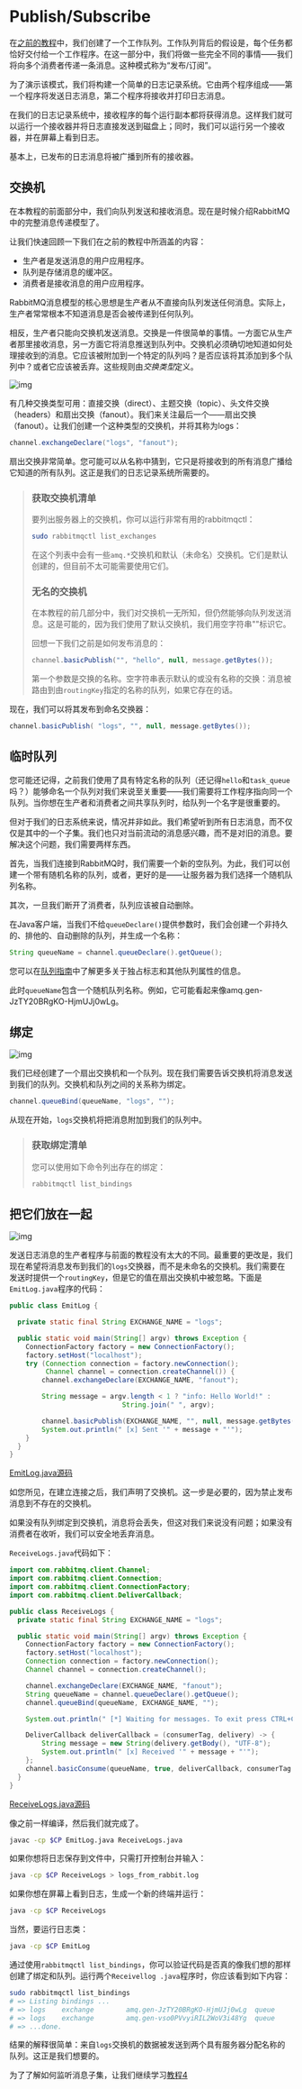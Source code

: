 # Publish/Subscribe

在[之前的教程](https://www.rabbitmq.com/tutorials/tutorial-two-java.html)中，我们创建了一个工作队列。工作队列背后的假设是，每个任务都恰好交付给一个工作程序。在这一部分中，我们将做一些完全不同的事情——我们将向多个消费者传递一条消息。这种模式称为“发布/订阅”。

为了演示该模式，我们将构建一个简单的日志记录系统。它由两个程序组成——第一个程序将发送日志消息，第二个程序将接收并打印日志消息。

在我们的日志记录系统中，接收程序的每个运行副本都将获得消息。这样我们就可以运行一个接收器并将日志直接发送到磁盘上；同时，我们可以运行另一个接收器，并在屏幕上看到日志。

基本上，已发布的日志消息将被广播到所有的接收器。

## 交换机

在本教程的前面部分中，我们向队列发送和接收消息。现在是时候介绍RabbitMQ中的完整消息传递模型了。

让我们快速回顾一下我们在之前的教程中所涵盖的内容：

- 生产者是发送消息的用户应用程序。
- 队列是存储消息的缓冲区。
- 消费者是接收消息的用户应用程序。

RabbitMQ消息模型的核心思想是生产者从不直接向队列发送任何消息。实际上，生产者常常根本不知道消息是否会被传递到任何队列。

相反，生产者只能向交换机发送消息。交换是一件很简单的事情。一方面它从生产者那里接收消息，另一方面它将消息推送到队列中。交换机必须确切地知道如何处理接收到的消息。它应该被附加到一个特定的队列吗？是否应该将其添加到多个队列中？或者它应该被丢弃。这些规则由*交换类型*定义。

![img](https://www.rabbitmq.com/img/tutorials/exchanges.png)

有几种交换类型可用：直接交换（direct）、主题交换（topic）、头文件交换（headers）和扇出交换（fanout）。我们来关注最后一个——扇出交换（fanout）。让我们创建一个这种类型的交换机，并将其称为logs：

```java
channel.exchangeDeclare("logs", "fanout");
```

扇出交换非常简单。您可能可以从名称中猜到，它只是将接收到的所有消息广播给它知道的所有队列。这正是我们的日志记录系统所需要的。

> ### 获取交换机清单
>
> 要列出服务器上的交换机，你可以运行非常有用的rabbitmqctl：
>
> ```bash
> sudo rabbitmqctl list_exchanges
> ```
>
> 在这个列表中会有一些`amq.*`交换机和默认（未命名）交换机。它们是默认创建的，但目前不太可能需要使用它们。
>
> ### 无名的交换机
>
> 在本教程的前几部分中，我们对交换机一无所知，但仍然能够向队列发送消息。这是可能的，因为我们使用了默认交换机，我们用空字符串""标识它。
>
> 回想一下我们之前是如何发布消息的：
>
> ```java
> channel.basicPublish("", "hello", null, message.getBytes());
> ```
>
> 第一个参数是交换的名称。空字符串表示默认的或没有名称的交换：消息被路由到由`routingKey`指定的名称的队列，如果它存在的话。

现在，我们可以将其发布到命名交换器：

```java
channel.basicPublish( "logs", "", null, message.getBytes());
```

## 临时队列

您可能还记得，之前我们使用了具有特定名称的队列（还记得`hello`和`task_queue`吗？）能够命名一个队列对我们来说至关重要——我们需要将工作程序指向同一个队列。当你想在生产者和消费者之间共享队列时，给队列一个名字是很重要的。

但对于我们的日志系统来说，情况并非如此。我们希望听到所有日志消息，而不仅仅是其中的一个子集。我们也只对当前流动的消息感兴趣，而不是对旧的消息。要解决这个问题，我们需要两样东西。

首先，当我们连接到RabbitMQ时，我们需要一个新的空队列。为此，我们可以创建一个带有随机名称的队列，或者，更好的是——让服务器为我们选择一个随机队列名称。

其次，一旦我们断开了消费者，队列应该被自动删除。

在Java客户端，当我们不给`queueDeclare()`提供参数时，我们会创建一个非持久的、排他的、自动删除的队列，并生成一个名称：

```java
String queueName = channel.queueDeclare().getQueue();
```

您可以在[队列指南](https://www.rabbitmq.com/queues.html)中了解更多关于独占标志和其他队列属性的信息。

此时`queueName`包含一个随机队列名称。例如，它可能看起来像amq.gen-JzTY20BRgKO-HjmUJj0wLg。

## 绑定

![img](https://www.rabbitmq.com/img/tutorials/bindings.png)

我们已经创建了一个扇出交换机和一个队列。现在我们需要告诉交换机将消息发送到我们的队列。交换机和队列之间的关系称为绑定。

```java
channel.queueBind(queueName, "logs", "");
```

从现在开始，`logs`交换机将把消息附加到我们的队列中。

> ### 获取绑定清单
>
> 您可以使用如下命令列出存在的绑定：
>
> ```bash
> rabbitmqctl list_bindings
> ```

## 把它们放在一起

![img](https://www.rabbitmq.com/img/tutorials/python-three-overall.png)

发送日志消息的生产者程序与前面的教程没有太大的不同。最重要的更改是，我们现在希望将消息发布到我们的`logs`交换器，而不是未命名的交换机。我们需要在发送时提供一个`routingKey`，但是它的值在扇出交换机中被忽略。下面是`EmitLog.java`程序的代码：

```java
public class EmitLog {

  private static final String EXCHANGE_NAME = "logs";

  public static void main(String[] argv) throws Exception {
    ConnectionFactory factory = new ConnectionFactory();
    factory.setHost("localhost");
    try (Connection connection = factory.newConnection();
         Channel channel = connection.createChannel()) {
        channel.exchangeDeclare(EXCHANGE_NAME, "fanout");

        String message = argv.length < 1 ? "info: Hello World!" :
                            String.join(" ", argv);

        channel.basicPublish(EXCHANGE_NAME, "", null, message.getBytes("UTF-8"));
        System.out.println(" [x] Sent '" + message + "'");
    }
  }
}
```

[EmitLog.java源码](http://github.com/rabbitmq/rabbitmq-tutorials/blob/master/java/EmitLog.java)

如您所见，在建立连接之后，我们声明了交换机。这一步是必要的，因为禁止发布消息到不存在的交换机。

如果没有队列绑定到交换机，消息将会丢失，但这对我们来说没有问题；如果没有消费者在收听，我们可以安全地丢弃消息。

`ReceiveLogs.java`代码如下：

```java
import com.rabbitmq.client.Channel;
import com.rabbitmq.client.Connection;
import com.rabbitmq.client.ConnectionFactory;
import com.rabbitmq.client.DeliverCallback;

public class ReceiveLogs {
  private static final String EXCHANGE_NAME = "logs";

  public static void main(String[] argv) throws Exception {
    ConnectionFactory factory = new ConnectionFactory();
    factory.setHost("localhost");
    Connection connection = factory.newConnection();
    Channel channel = connection.createChannel();

    channel.exchangeDeclare(EXCHANGE_NAME, "fanout");
    String queueName = channel.queueDeclare().getQueue();
    channel.queueBind(queueName, EXCHANGE_NAME, "");

    System.out.println(" [*] Waiting for messages. To exit press CTRL+C");

    DeliverCallback deliverCallback = (consumerTag, delivery) -> {
        String message = new String(delivery.getBody(), "UTF-8");
        System.out.println(" [x] Received '" + message + "'");
    };
    channel.basicConsume(queueName, true, deliverCallback, consumerTag -> { });
  }
}
```

[ReceiveLogs.java源码](http://github.com/rabbitmq/rabbitmq-tutorials/blob/master/java/ReceiveLogs.java)

像之前一样编译，然后我们就完成了。

```bash
javac -cp $CP EmitLog.java ReceiveLogs.java
```

如果你想将日志保存到文件中，只需打开控制台并输入：

```bash
java -cp $CP ReceiveLogs > logs_from_rabbit.log
```

如果你想在屏幕上看到日志，生成一个新的终端并运行：

```bash
java -cp $CP ReceiveLogs
```

当然，要运行日志类：

```bash
java -cp $CP EmitLog
```

通过使用`rabbitmqctl list_bindings`，你可以验证代码是否真的像我们想的那样创建了绑定和队列。运行两个`Receivellog .java`程序时，你应该看到如下内容：

```bash
sudo rabbitmqctl list_bindings
# => Listing bindings ...
# => logs    exchange        amq.gen-JzTY20BRgKO-HjmUJj0wLg  queue           []
# => logs    exchange        amq.gen-vso0PVvyiRIL2WoV3i48Yg  queue           []
# => ...done.
```

结果的解释很简单：来自`logs`交换机的数据被发送到两个具有服务器分配名称的队列。这正是我们想要的。

为了了解如何监听消息子集，让我们继续学习[教程4](https://www.rabbitmq.com/tutorials/tutorial-four-java.html)